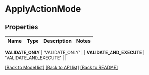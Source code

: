 # ApplyActionMode

## Properties

Name | Type | Description | Notes
------------ | ------------- | ------------- | -------------

**VALIDATE_ONLY** | 'VALIDATE_ONLY' | |
**VALIDATE_AND_EXECUTE** | 'VALIDATE_AND_EXECUTE' | |

[\[Back to Model list\]](../README.md#documentation-for-models) [\[Back to API list\]](../README.md#documentation-for-api-endpoints) [\[Back to README\]](../README.md)
